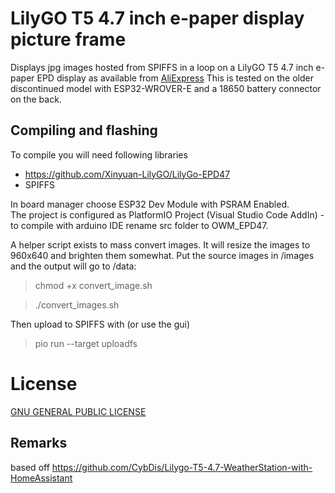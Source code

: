LilyGO T5 4.7 inch e-paper display picture frame
=======================================

Displays jpg images hosted from SPIFFS in a loop on a LilyGO T5 4.7 inch e-paper EPD display as available from [AliExpress](https://aliexpress.com/item/1005002272417292.html)
This is tested on the older discontinued model with ESP32-WROVER-E and a 18650 battery connector on the back.

## Compiling and flashing

To compile you will need following libraries  
- https://github.com/Xinyuan-LilyGO/LilyGo-EPD47
- SPIFFS

In board manager choose ESP32 Dev Module with PSRAM Enabled.  
The project is configured as PlatformIO Project (Visual Studio Code AddIn) - to compile with arduino IDE rename src folder to OWM_EPD47.

A helper script exists to mass convert images. It will resize the images to 960x640 and brighten them somewhat. Put the source images in /images and the output will go to /data:
> chmod +x convert_image.sh

> ./convert_images.sh

Then upload to SPIFFS with (or use the gui)

> pio run --target uploadfs

# License

[GNU GENERAL PUBLIC LICENSE](./LICENSE)

## Remarks 
based off https://github.com/CybDis/Lilygo-T5-4.7-WeatherStation-with-HomeAssistant